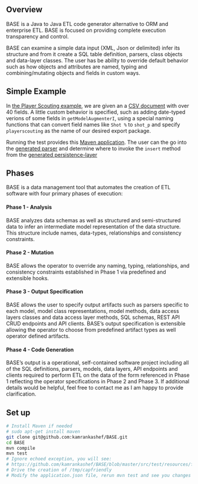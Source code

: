 
## Overview

BASE is a Java to Java ETL code generator alternative to ORM and enterprise ETL.  BASE is focused on providing complete execution  transparency and control.

BASE can examine a simple data input (XML, Json or delimited) infer its structure and from it create a SQL table definition, parsers, class objects and data-layer classes.  The user has be ability to override default behavior such as how objects and attributes are named, typing and combining/mutating objects and fields in custom ways.

## Simple Example

In [the Player Scouting example](https://github.com/kamrankashef/BASE/blob/master/src/test/java/base/parsegen/csv/playerscouting/TestPlayerScoutingCSV.java), we are given an a [CSV document](https://github.com/kamrankashef/BASE/blob/master/src/test/resources/base/parsegen/csv/playerscouting/sample-export.csv) with over 40 fields.  A little custom behavior is specified, such as adding date-typed verions of some fields in `getModelAugmenterI`, using a special naming functions that can convert field names like `Shot %` to `shot_p` and specify `playerscouting` as the name of our desired export package.

Running the test provides this [Maven application](https://github.com/kamrankashef/BASE/tree/master/expected_out/player_scouting/application).  The user can the go into the [generated parser](https://github.com/kamrankashef/BASE/blob/master/expected_out/player_scouting/application/src/main/PlayerScoutingFeedParser.java) and determine where to invoke the `insert` method from the [generated persistence-layer](https://github.com/kamrankashef/BASE/blob/master/expected_out/player_scouting/application/src/main/java/playerscouting/derived/datalayer/PlayerScoutingDL.java)


## Phases

BASE is a data management tool that automates the creation of ETL software with four primary
phases of execution:

#### Phase 1 - Analysis
BASE analyzes data schemas as well as structured and semi-structured data to infer an
intermediate model representation of the data structure. This structure include names, data-types,
relationships and consistency constraints.

#### Phase 2 - Mutation
BASE allows the operator to override any naming, typing, relationships, and consistency
constraints established in Phase 1 via predefined and extensible hooks.

#### Phase 3 - Output Specification
BASE allows the user to specify output artifacts such as parsers specific to
each model, model class representations, model methods, data access layers classes and data access layer
methods, SQL schemas, REST API CRUD endpoints and API clients. BASE’s output specification is
extensible allowing the operator to choose from predefined artifact types as well operator defined artifacts.

#### Phase 4 - Code Generation
BASE’s output is a operational, self-contained software project including all of the
SQL definitions, parsers, models, data layers, API endpoints and clients required to perform ETL on the data of
the form referenced in Phase 1 reflecting the operator specifications in Phase 2 and Phase 3.
If additional details would be helpful, feel free to contact me as I am happy to provide clarification.

## Set up

```bash
# Install Maven if needed
# sudo apt-get install maven
git clone git@github.com:kamrankashef/BASE.git
cd BASE
mvn compile
mvn test
# Ignore echoed exception, you will see:
# https://github.com/kamrankashef/BASE/blob/master/src/test/resources/fromjson/application.json
# Drive the creation of /tmp/capfriendly
# Modify the application.json file, rerun mvn test and see you changes passed through
```


